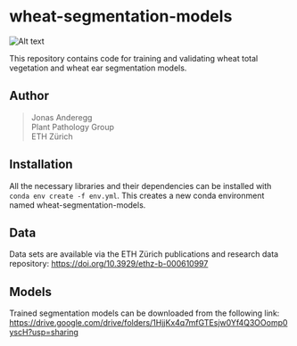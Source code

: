 # wheat-segmentation-models

![Alt text](ExampleOutput.png)

This repository contains code for training and validating wheat total vegetation and wheat ear segmentation models. 

## Author


> Jonas Anderegg  
> Plant Pathology Group  
> ETH Zürich  

## Installation
All the necessary libraries and their dependencies can be installed with `conda env create -f env.yml`. This creates a new conda environment named wheat-segmentation-models.

## Data
Data sets are available via the ETH Zürich publications and research data repository:
https://doi.org/10.3929/ethz-b-000610997

## Models
Trained segmentation models can be downloaded from the following link: 
https://drive.google.com/drive/folders/1HjjKx4q7mfGTEsjw0Yf4Q3OOomp0yscH?usp=sharing
